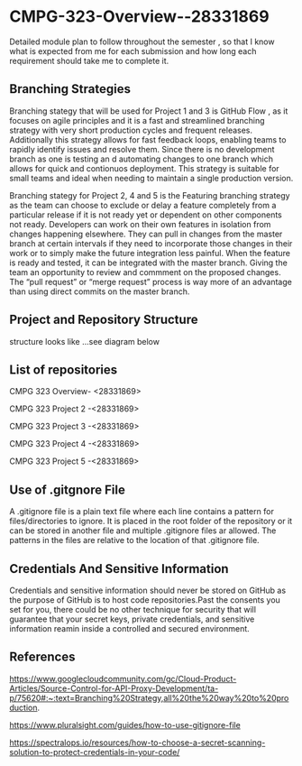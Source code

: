 # CMPG-323-Overview--28331869
Detailed module plan to follow throughout the semester , so that I know what is expected from me for each submission and how long each requirement should take me to complete it.

## Branching Strategies

Branching stategy that will be used for Project 1 and 3 is GitHub Flow , as it focuses on agile principles and it is a fast and streamlined branching strategy with very short production cycles and frequent releases. Additionally this strategy allows for fast feedback loops, enabling teams to rapidly identify issues and resolve them. Since there is no development branch as one is testing an d automating changes to one branch which allows for quick and contionuos deployment. This strategy is suitable for small teams and ideal when needing to maintain a single production version.


Branching stategy for Project 2, 4 and 5 is the Featuring branching strategy as the team can choose to exclude or delay a feature completely from a particular release if it is not ready yet or dependent on other components not ready. Developers can work on their own features in isolation from changes happening elsewhere. They can pull in changes from the master branch at certain intervals if they need to incorporate those changes in their work or to simply make the future integration less painful. When the feature is ready and tested, it can be integrated with the master branch. Giving the team an opportunity to review and commment on the proposed changes.  The “pull request” or “merge request” process is way more of an advantage than using direct commits on the master branch.


## Project and Repository Structure
structure looks like  ...see diagram below


## List of repositories

 CMPG 323 Overview- <28331869>
 
 
 CMPG 323 Project 2 -<28331869>
 
 
 CMPG 323 Project 3 -<28331869>
 
 
 CMPG 323 Project 4 -<28331869>
 
 
 CMPG 323 Project 5 -<28331869>


## Use of .gitgnore File

A .gitignore file is a plain text file where each line contains a pattern for files/directories to ignore. It is placed in the root folder of the repository or it can be stored in another file and multiple .gitignore files ar allowed. The patterns in the files are relative to the location of that .gitignore file.

## Credentials And Sensitive Information

 Credentials and sensitive information should never be stored on GitHub as the purpose of GitHub is to host code repositories.Past the consents you set for you, there could be no other technique for security that will guarantee that your secret keys, private credentials, and sensitive information reamin inside a controlled and secured environment.

## References
https://www.googlecloudcommunity.com/gc/Cloud-Product-Articles/Source-Control-for-API-Proxy-Development/ta-p/75620#:~:text=Branching%20Strategy,all%20the%20way%20to%20production.


https://www.pluralsight.com/guides/how-to-use-gitignore-file


https://spectralops.io/resources/how-to-choose-a-secret-scanning-solution-to-protect-credentials-in-your-code/
